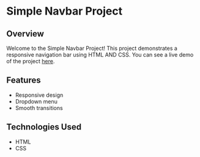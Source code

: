 # Simple Navbar Project

## Overview

Welcome to the Simple Navbar Project! This project demonstrates a responsive navigation bar using HTML AND CSS. You can see a live demo of the project [here](https://simple-navbar.vercel.app/).

## Features

- Responsive design
- Dropdown menu
- Smooth transitions

## Technologies Used

- HTML
- CSS

